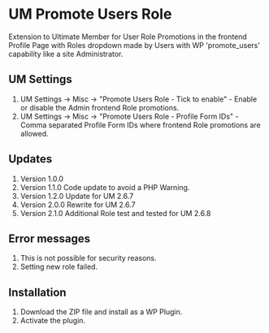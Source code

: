 # UM Promote Users Role
Extension to Ultimate Member for User Role Promotions in the frontend Profile Page with Roles dropdown made by Users with WP 'promote_users' capability like a site Administrator.

## UM Settings
1. UM Settings -> Misc -> "Promote Users Role - Tick to enable" - Enable or disable the Admin frontend Role promotions.
2. UM Settings -> Misc -> "Promote Users Role - Profile Form IDs" - Comma separated Profile Form IDs where frontend Role promotions are allowed.

## Updates
1. Version 1.0.0
2. Version 1.1.0 Code update to avoid a PHP Warning.
3. Version 1.2.0 Update for UM 2.6.7
4. Version 2.0.0 Rewrite for UM 2.6.7
5. Version 2.1.0 Additional Role test and tested for UM 2.6.8

## Error messages
1. This is not possible for security reasons.
2. Setting new role failed.

## Installation
1. Download the ZIP file and install as a WP Plugin.
2. Activate the plugin.
